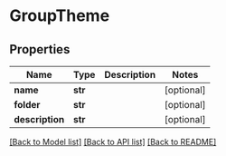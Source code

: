 # GroupTheme

## Properties
Name | Type | Description | Notes
------------ | ------------- | ------------- | -------------
**name** | **str** |  | [optional] 
**folder** | **str** |  | [optional] 
**description** | **str** |  | [optional] 

[[Back to Model list]](../README.md#documentation-for-models) [[Back to API list]](../README.md#documentation-for-api-endpoints) [[Back to README]](../README.md)


